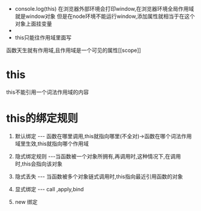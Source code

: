 - console.log(this) 在浏览器外部环境会打印window,在浏览器环境全局作用域就是window对象
但是在node环境不能运行window,添加属性就相当于在这个对象上面挂变量
- 
- this只能往作用域里面写




函数天生就有作用域,且作用域是一个可见的属性[[scope]]
# this
this不能引用一个词法作用域的内容

# this的绑定规则
1. 默认绑定 --- 函数在哪里调用,this就指向哪里(不全对)->函数在哪个词法作用域里生效,this就指向哪个作用域

2. 隐式绑定规则 ---当函数被一个对象所拥有,再调用时,这种情况下,在调用时,this会指向该对象
3. 隐式丢失 --- 当函数被多个对象链式调用时,this指向最近引用函数的对象
4. 显式绑定 --- call ,apply,bind
5. new 绑定
